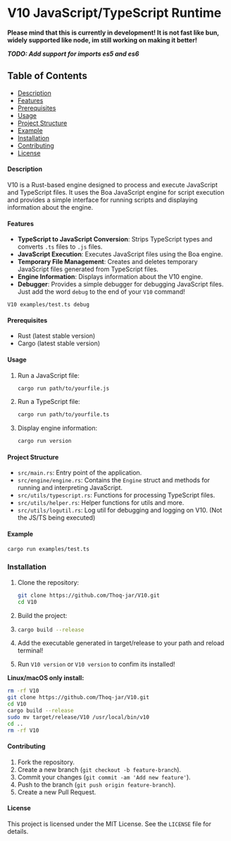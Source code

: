 # V10 JavaScript/TypeScript Runtime
**Please mind that this is currently in development! It is not fast like bun, widely supported like node, im still working on making it better!**
 

***TODO: Add support for imports es5 and es6***

## Table of Contents
- [Description](#description)
- [Features](#features)
- [Prerequisites](#prerequisites)
- [Usage](#usage)
- [Project Structure](#project-structure)
- [Example](#example)
- [Installation](#installation)
- [Contributing](#contributing)
- [License](#license)

#### Description
V10 is a Rust-based engine designed to process and execute JavaScript and TypeScript files. It uses the Boa JavaScript engine for script execution and provides a simple interface for running scripts and displaying information about the engine.

#### Features
- **TypeScript to JavaScript Conversion**: Strips TypeScript types and converts `.ts` files to `.js` files.
- **JavaScript Execution**: Executes JavaScript files using the Boa engine.
- **Temporary File Management**: Creates and deletes temporary JavaScript files generated from TypeScript files.
- **Engine Information**: Displays information about the V10 engine.
- **Debugger**: Provides a simple debugger for debugging JavaScript files. Just add the word `debug` to the end of your `V10` command!
```shell
V10 examples/test.ts debug
```

#### Prerequisites
- Rust (latest stable version)
- Cargo (latest stable version)

#### Usage
1. Run a JavaScript file:
   ```sh
   cargo run path/to/yourfile.js
   ```

2. Run a TypeScript file:
   ```sh
   cargo run path/to/yourfile.ts
   ```

3. Display engine information:
   ```sh
   cargo run version
   ```

#### Project Structure
- `src/main.rs`: Entry point of the application.
- `src/engine/engine.rs`: Contains the `Engine` struct and methods for running and interpreting JavaScript.
- `src/utils/typescript.rs`: Functions for processing TypeScript files.
- `src/utils/helper.rs`: Helper functions for utils and more.
- `src/utils/logutil.rs`: Log util for debugging and logging on V10. (Not the JS/TS being executed)


#### Example
```sh
cargo run examples/test.ts
```

### Installation
1. Clone the repository:
   ```sh
   git clone https://github.com/Thoq-jar/V10.git
   cd V10
    ```
2. Build the project:
3. ```sh
   cargo build --release
   ```
4. Add the executable generated in target/release to your path and reload terminal!

5. Run `V10 version` or `V10 version` to confim its installed!

**Linux/macOS only install:**
```sh
rm -rf V10
git clone https://github.com/Thoq-jar/V10.git
cd V10
cargo build --release
sudo mv target/release/V10 /usr/local/bin/v10
cd ..
rm -rf V10
```

#### Contributing
1. Fork the repository.
2. Create a new branch (`git checkout -b feature-branch`).
3. Commit your changes (`git commit -am 'Add new feature'`).
4. Push to the branch (`git push origin feature-branch`).
5. Create a new Pull Request.

#### License
This project is licensed under the MIT License. See the `LICENSE` file for details.

